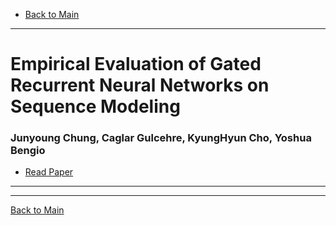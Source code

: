 * [Back to Main](https://github.com/JoonHyeok-hozy-Kim/ai_paper_study/tree/main)
---

# Empirical Evaluation of Gated Recurrent Neural Networks on Sequence Modeling
### Junyoung Chung, Caglar Gulcehre, KyungHyun Cho, Yoshua Bengio
* [Read Paper](../papers/230712%20empirical_evaluation_of_gated_recurrent_neural_networks.pdf)

---



---
[Back to Main](https://github.com/JoonHyeok-hozy-Kim/ai_paper_study/tree/main)
